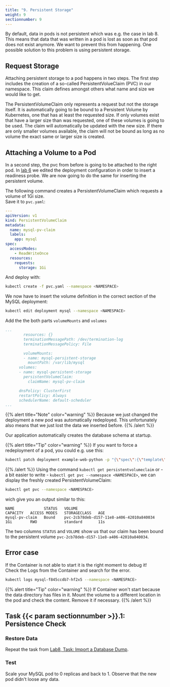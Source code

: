 ```yaml
---
title: "9. Persistent Storage"
weight: 9
sectionnumber: 9
---
```


By default, data in pods is not persistent which was e.g. the case in lab 8. This means that data that was written in a pod is lost as soon as that pod does not exist anymore. We want to prevent this from happening. One possible solution to this problem is using persistent storage.


## Request Storage

Attaching persistent storage to a pod happens in two steps. The first step includes the creation of a so-called PersistentVolueClaim (PVC) in our namespace. This claim defines amongst others what name and size we would like to get.

The PersistentVolumeClaim only represents a request but not the storage itself. It is automatically going to be bound to a Persistent Volume by Kubernetes, one that has at least the requested size. If only volumes exist that have a larger size than was requested, one of these volumes is going to be used. The claim will automatically be updated with the new size. If there are only smaller volumes available, the claim will not be bound as long as no volume the exact same or larger size is created.


## Attaching a Volume to a Pod

In a second step, the pvc from before is going to be attached to the right pod. In [lab 6](../06.0/) we edited the deployment configuration in order to insert a readiness probe. We are now going to do the same for inserting the persistent volume.

The following command creates a PersistentVolumeClaim which requests a volume of 1Gi size.  
Save it to `pvc.yaml`:

```yaml
---
apiVersion: v1
kind: PersistentVolumeClaim
metadata:
  name: mysql-pv-claim
  labels:
    app: mysql
spec:
  accessModes:
    - ReadWriteOnce
  resources:
    requests:
      storage: 1Gi
```

And deploy with:

```bash
kubectl create -f pvc.yaml --namespace <NAMESPACE>
```

We now have to insert the volume definition in the correct section of the MySQL deployment:

```bash
kubectl edit deployment mysql --namespace <NAMESPACE>
```

Add the the both parts `volumeMounts` and `volumes`

```yaml
...
        resources: {}
        terminationMessagePath: /dev/termination-log
        terminationMessagePolicy: File

        volumeMounts:
        - name: mysql-persistent-storage
          mountPath: /var/lib/mysql
      volumes:
      - name: mysql-persistent-storage
        persistentVolumeClaim:
          claimName: mysql-pv-claim

      dnsPolicy: ClusterFirst
      restartPolicy: Always
      schedulerName: default-scheduler
...
```

{{% alert title="Note" color="warning" %}}
Because we just changed the deployment a new pod was automatically redeployed. This unfortunately also means that we just lost the data we inserted before.
{{% /alert %}}

Our application automatically creates the database schema at startup.

{{% alert title="Tip" color="warning" %}}
If you want to force a redeployment of a pod, you could e.g. use this:

```bash
kubectl patch deployment example-web-python -p "{\"spec\":{\"template\":{\"metadata\":{\"labels\":{\"date\":\"`date +'%s'`\"}}}}}" --namespace <NAMESPACE>
```

{{% /alert %}}
Using the command `kubectl get persistentvolumeclaim` or - a bit easier to write - `kubectl get pvc --namespace <NAMESPACE>`, we can display the freshly created PersistentVolumeClaim:

```bash
kubectl get pvc --namespace <NAMESPACE>
```

wich give you an output similar to this:

```
NAME             STATUS   VOLUME                                     CAPACITY   ACCESS MODES   STORAGECLASS   AGE
mysql-pv-claim   Bound    pvc-2cb78deb-d157-11e8-a406-42010a840034   1Gi        RWO            standard       11s
```

The two columns `STATUS` and `VOLUME` show us that our claim has been bound to the persistent volume `pvc-2cb78deb-d157-11e8-a406-42010a840034`.


## Error case

If the Container is not able to start it is the right moment to debug it!  
Check the Logs from the Container and search for the error.

```bash
kubectl logs mysql-f845ccdb7-hf2x5 --namespace <NAMESPACE>
```

{{% alert title="Tip" color="warning" %}}
If Container won't start because the data directory has files in it. Mount the volume to a different location in the pod and check the content. Remove it if necessary.
{{% /alert %}}


## Task {{< param sectionnumber >}}.1: Persistence Check


### Restore Data

Repeat the task from [Lab8, Task: Import a Database Dump](../08.0/#task-import-a-database-dump).


### Test

Scale your MySQL pod to 0 replicas and back to 1. Observe that the new pod didn't loose any data.
